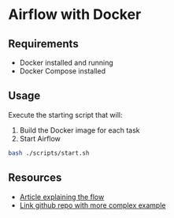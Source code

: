 # Airflow with Docker

## Requirements
- Docker installed and running
- Docker Compose installed


## Usage
Execute the starting script that will:

1. Build the Docker image for each task
2. Start Airflow

```bash
bash ./scripts/start.sh
```


## Resources
- [Article explaining the flow](https://towardsdatascience.com/using-apache-airflow-dockeroperator-with-docker-compose-57d0217c8219)
- [Link github repo with more complex example](https://github.com/fclesio/airflow-docker-operator-with-compose)